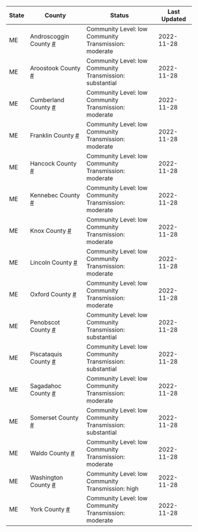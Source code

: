 State | County | Status | Last Updated
--- | --- | --- | --- 
ME | Androscoggin County <a href="#androscoggin_county">#</a> | <a name="androscoggin_county"></a>Community Level: low<br/>Community Transmission: moderate | 2022-11-28
ME | Aroostook County <a href="#aroostook_county">#</a> | <a name="aroostook_county"></a>Community Level: low<br/>Community Transmission: substantial | 2022-11-28
ME | Cumberland County <a href="#cumberland_county">#</a> | <a name="cumberland_county"></a>Community Level: low<br/>Community Transmission: moderate | 2022-11-28
ME | Franklin County <a href="#franklin_county">#</a> | <a name="franklin_county"></a>Community Level: low<br/>Community Transmission: moderate | 2022-11-28
ME | Hancock County <a href="#hancock_county">#</a> | <a name="hancock_county"></a>Community Level: low<br/>Community Transmission: moderate | 2022-11-28
ME | Kennebec County <a href="#kennebec_county">#</a> | <a name="kennebec_county"></a>Community Level: low<br/>Community Transmission: moderate | 2022-11-28
ME | Knox County <a href="#knox_county">#</a> | <a name="knox_county"></a>Community Level: low<br/>Community Transmission: moderate | 2022-11-28
ME | Lincoln County <a href="#lincoln_county">#</a> | <a name="lincoln_county"></a>Community Level: low<br/>Community Transmission: moderate | 2022-11-28
ME | Oxford County <a href="#oxford_county">#</a> | <a name="oxford_county"></a>Community Level: low<br/>Community Transmission: moderate | 2022-11-28
ME | Penobscot County <a href="#penobscot_county">#</a> | <a name="penobscot_county"></a>Community Level: low<br/>Community Transmission: substantial | 2022-11-28
ME | Piscataquis County <a href="#piscataquis_county">#</a> | <a name="piscataquis_county"></a>Community Level: low<br/>Community Transmission: substantial | 2022-11-28
ME | Sagadahoc County <a href="#sagadahoc_county">#</a> | <a name="sagadahoc_county"></a>Community Level: low<br/>Community Transmission: moderate | 2022-11-28
ME | Somerset County <a href="#somerset_county">#</a> | <a name="somerset_county"></a>Community Level: low<br/>Community Transmission: substantial | 2022-11-28
ME | Waldo County <a href="#waldo_county">#</a> | <a name="waldo_county"></a>Community Level: low<br/>Community Transmission: moderate | 2022-11-28
ME | Washington County <a href="#washington_county">#</a> | <a name="washington_county"></a>Community Level: low<br/>Community Transmission: high | 2022-11-28
ME | York County <a href="#york_county">#</a> | <a name="york_county"></a>Community Level: low<br/>Community Transmission: moderate | 2022-11-28
